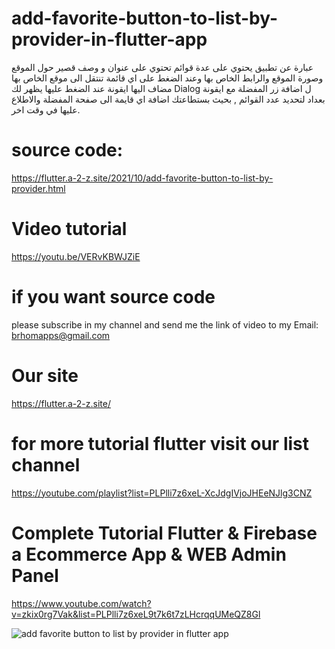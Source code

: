 # add-favorite-button-to-list-by-provider-in-flutter-app

عبارة عن تطبيق يحتوي على عدة قوائم تحتوي على عنوان و وصف قصير حول الموقع وصورة الموقع والرابط الخاص بها وعند الضغط على اي قائمة تنتقل الى موقع الخاص بها   مضاف اليها  ايقونة عند الضغط عليها يظهر لك Dialog  ل اضافة زر المفضلة مع ايقونة بعداد لتحديد عدد القوائم  ,  بحيث بستطاعتك اضافة اي قايمة الى صفحة المفضلة  والاطلاع عليها في وقت اخر.

# source code:
https://flutter.a-2-z.site/2021/10/add-favorite-button-to-list-by-provider.html



# Video tutorial 
https://youtu.be/VERvKBWJZiE

# if you want source code 
please subscribe in my channel and send me the link of video to my Email: brhomapps@gmail.com

# Our site 
https://flutter.a-2-z.site/

# for more tutorial flutter visit our list channel 
https://youtube.com/playlist?list=PLPlli7z6xeL-XcJdgIVjoJHEeNJlg3CNZ

# Complete Tutorial Flutter & Firebase a Ecommerce App & WEB Admin Panel
https://www.youtube.com/watch?v=zkix0rg7Vak&list=PLPlli7z6xeL9t7k6t7zLHcrqqUMeQZ8Gl


![add favorite button to list by provider in flutter app](https://user-images.githubusercontent.com/69330783/200004567-8d5d90b3-ff9c-4f6a-b019-b5c781b88d45.jpg)
